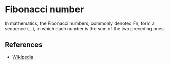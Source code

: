 # Fibonacci number

In mathematics, the Fibonacci numbers, commonly denoted Fn, form a sequence (…), in which each number is the sum of the
two preceding ones.

## References

* [Wikipedia](https://en.wikipedia.org/wiki/Fibonacci_number)